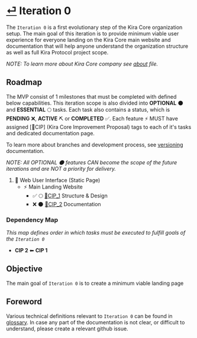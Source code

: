 
# [⏎](../../README.md) Iteration 0

The `Iteration 0` is a first evolutionary step of the Kira Core organization setup. The main goal of this iteration is to provide minimum viable user experience for everyone landing on the Kira Core main website and documentation that will help anyone understand the organization structure as well as full Kira Protocol project scope.

_NOTE: To learn more about Kira Core company see [about](../about.md) file._

## Roadmap

The MVP consist of 1 milestones that must be completed with defined below capabilities. This iteration scope is also divided into **OPTIONAL** :new_moon: and **ESSENTIAL** :full_moon: tasks. Each task also contains a status, which is **PENDING** :x:, **ACTIVE** :pick: or **COMPLETED** :white_check_mark:. Each feature :zap: MUST have assigned [:bookmark:CIP] (Kira Core Improvement Proposal) tags to each of it's tasks and dedicated documentation page.

To learn more about branches and development process, see [versioning](../../versioning.md) documentation.

_NOTE: All OPTIONAL :new_moon: features CAN become the scope of the future iterations and are NOT a priority for delivery._

1. :eyes: Web User Interface (Static Page)
   * :zap: Main Landing Website
      * :white_check_mark: :full_moon: [:bookmark:CIP_1](cip_1.md) Structure & Design
      * :x: :new_moon: [:bookmark:CIP_2](cip_2.md) Documentation
  
### Dependency Map

_This map defines order in which tasks must be executed to fulfill goals of the `Iteration 0`_

* **CIP 2** ⬅ **CIP 1**

## Objective

The main goal of `Iteration 0` is to create a minimum viable landing page

## Foreword

Various technical definitions relevant to `Iteration 0` can be found in [glossary](../../glossary.md). In case any part of the documentation is not clear, or difficult to understand, please create a relevant github issue.








